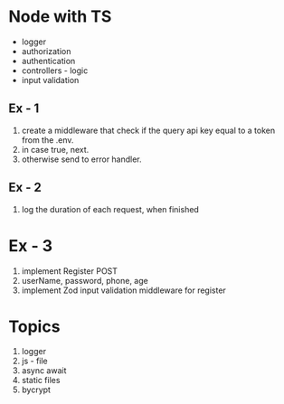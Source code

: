 # Node with TS
- logger 
- authorization
- authentication 
- controllers - logic 
- input validation

## Ex - 1
1. create a middleware that check if the query api key equal to a token from the .env.
2. in case true, next.
3. otherwise send to error handler.

## Ex - 2
1. log the duration of each request, when finished


# Ex - 3 
1. implement Register POST
2. userName, password, phone, age
3. implement Zod input validation middleware for register


# Topics
1. logger
2. js - file
3. async await 
4. static files
6. bycrypt


